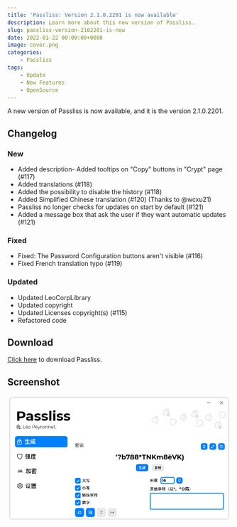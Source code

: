 ```yaml
---
title: 'Passliss: Version 2.1.0.2201 is now available'
description: Learn more about this new version of Passliss.
slug: passliss-version-2102201-is-now
date: 2022-01-22 00:00:00+0000
image: cover.png
categories:
    - Passliss
tags:
    - Update
    - New Features
    - OpenSource
---
```

A new version of Passliss is now available, and it is the version 2.1.0.2201.

## Changelog
### New
- Added description- Added tooltips on "Copy" buttons in "Crypt" page (#117)
- Added translations (#118)
- Added the possibility to disable the history (#118)
- Added Simplified Chinese translation (#120) (Thanks to @wcxu21)
- Passliss no longer checks for updates on start by default (#121)
- Added a message box that ask the user if they want automatic updates (#121)
### Fixed
- Fixed: The Password Configuration buttons aren't visible (#116)
- Fixed French translation typo (#119)
### Updated
- Updated LeoCorpLibrary
- Updated copyright
- Updated Licenses copyright(s) (#115)
- Refactored code

## Download

[Click here](https://tinyurl.com/Passliss) to download Passliss.

## Screenshot
![The "Generate" page of Passliss with the user interface in Chinese.](cover.png)